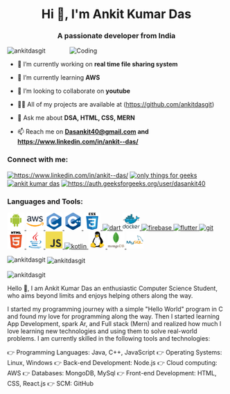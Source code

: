 <h1 align="center">Hi 👋, I'm Ankit Kumar Das</h1>
<h3 align="center">A passionate developer from India</h3>
<img align="right" alt="Coding" width="360" src="https://cdn.dribbble.com/users/1162077/screenshots/3848914/media/7ed7d5ca074b48b328150e5a231e8d1f.gif">

<p align="left"> <img src="https://komarev.com/ghpvc/?username=ankitdasgit&label=Profile%20views&color=0e75b6&style=flat" alt="ankitdasgit" /> </p>

- 🔭 I’m currently working on **real time file sharing system**

- 🌱 I’m currently learning **AWS**

- 👯 I’m looking to collaborate on **youtube**

- 👨‍💻 All of my projects are available at (https://github.com/ankitdasgit)

- 💬 Ask me about **DSA, HTML, CSS, MERN**

- 📫 Reach me on **Dasankit40@gmail.com and  https://www.linkedin.com/in/ankit--das/**



<h3 align="left">Connect with me:</h3>

<p align="left">
<a href="https://linkedin.com/in/https://www.linkedin.com/in/ankit--das/" target="blank"><img align="center" src="https://raw.githubusercontent.com/rahuldkjain/github-profile-readme-generator/master/src/images/icons/Social/linked-in-alt.svg" alt="https://www.linkedin.com/in/ankit--das/" height="30" width="40" /></a>
<a href="https://www.youtube.com/c/only things for geeks" target="blank"><img align="center" src="https://raw.githubusercontent.com/rahuldkjain/github-profile-readme-generator/master/src/images/icons/Social/youtube.svg" alt="only things for geeks" height="30" width="40" /></a>
<a href="https://www.leetcode.com/ankit kumar das" target="blank"><img align="center" src="https://raw.githubusercontent.com/rahuldkjain/github-profile-readme-generator/master/src/images/icons/Social/leet-code.svg" alt="ankit kumar das" height="30" width="40" /></a>
<a href="https://auth.geeksforgeeks.org/user/https://auth.geeksforgeeks.org/user/dasankit40" target="blank"><img align="center" src="https://raw.githubusercontent.com/rahuldkjain/github-profile-readme-generator/master/src/images/icons/Social/geeks-for-geeks.svg" alt="https://auth.geeksforgeeks.org/user/dasankit40" height="30" width="40" /></a>
</p>

<h3 align="left">Languages and Tools:</h3>
<p align="left"> <a href="https://developer.android.com" target="_blank" rel="noreferrer"> <img src="https://raw.githubusercontent.com/devicons/devicon/master/icons/android/android-original-wordmark.svg" alt="android" width="40" height="40"/> </a> <a href="https://aws.amazon.com" target="_blank" rel="noreferrer"> <img src="https://raw.githubusercontent.com/devicons/devicon/master/icons/amazonwebservices/amazonwebservices-original-wordmark.svg" alt="aws" width="40" height="40"/> </a> <a href="https://www.cprogramming.com/" target="_blank" rel="noreferrer"> <img src="https://raw.githubusercontent.com/devicons/devicon/master/icons/c/c-original.svg" alt="c" width="40" height="40"/> </a> <a href="https://www.w3schools.com/cpp/" target="_blank" rel="noreferrer"> <img src="https://raw.githubusercontent.com/devicons/devicon/master/icons/cplusplus/cplusplus-original.svg" alt="cplusplus" width="40" height="40"/> </a> <a href="https://www.w3schools.com/css/" target="_blank" rel="noreferrer"> <img src="https://raw.githubusercontent.com/devicons/devicon/master/icons/css3/css3-original-wordmark.svg" alt="css3" width="40" height="40"/> </a> <a href="https://dart.dev" target="_blank" rel="noreferrer"> <img src="https://www.vectorlogo.zone/logos/dartlang/dartlang-icon.svg" alt="dart" width="40" height="40"/> </a> <a href="https://www.docker.com/" target="_blank" rel="noreferrer"> <img src="https://raw.githubusercontent.com/devicons/devicon/master/icons/docker/docker-original-wordmark.svg" alt="docker" width="40" height="40"/> </a> <a href="https://firebase.google.com/" target="_blank" rel="noreferrer"> <img src="https://www.vectorlogo.zone/logos/firebase/firebase-icon.svg" alt="firebase" width="40" height="40"/> </a> <a href="https://flutter.dev" target="_blank" rel="noreferrer"> <img src="https://www.vectorlogo.zone/logos/flutterio/flutterio-icon.svg" alt="flutter" width="40" height="40"/> </a> <a href="https://git-scm.com/" target="_blank" rel="noreferrer"> <img src="https://www.vectorlogo.zone/logos/git-scm/git-scm-icon.svg" alt="git" width="40" height="40"/> </a> <a href="https://www.w3.org/html/" target="_blank" rel="noreferrer"> <img src="https://raw.githubusercontent.com/devicons/devicon/master/icons/html5/html5-original-wordmark.svg" alt="html5" width="40" height="40"/> </a> <a href="https://www.java.com" target="_blank" rel="noreferrer"> <img src="https://raw.githubusercontent.com/devicons/devicon/master/icons/java/java-original.svg" alt="java" width="40" height="40"/> </a> <a href="https://developer.mozilla.org/en-US/docs/Web/JavaScript" target="_blank" rel="noreferrer"> <img src="https://raw.githubusercontent.com/devicons/devicon/master/icons/javascript/javascript-original.svg" alt="javascript" width="40" height="40"/> </a> <a href="https://kotlinlang.org" target="_blank" rel="noreferrer"> <img src="https://www.vectorlogo.zone/logos/kotlinlang/kotlinlang-icon.svg" alt="kotlin" width="40" height="40"/> </a> <a href="https://www.linux.org/" target="_blank" rel="noreferrer"> <img src="https://raw.githubusercontent.com/devicons/devicon/master/icons/linux/linux-original.svg" alt="linux" width="40" height="40"/> </a> <a href="https://www.mongodb.com/" target="_blank" rel="noreferrer"> <img src="https://raw.githubusercontent.com/devicons/devicon/master/icons/mongodb/mongodb-original-wordmark.svg" alt="mongodb" width="40" height="40"/> </a> <a href="https://www.mysql.com/" target="_blank" rel="noreferrer"> <img src="https://raw.githubusercontent.com/devicons/devicon/master/icons/mysql/mysql-original-wordmark.svg" alt="mysql" width="40" height="40"/> </a> </p>

<p><img align="left" src="https://github-readme-stats.vercel.app/api/top-langs?username=ankitdasgit&show_icons=true&locale=en&layout=compact" alt="ankitdasgit" /></p>

<p>&nbsp;<img align="center" src="https://github-readme-stats.vercel.app/api?username=ankitdasgit&show_icons=true&locale=en" alt="ankitdasgit" /></p>

<p><img align="center" src="https://github-readme-streak-stats.herokuapp.com/?user=ankitdasgit&" alt="ankitdasgit" /></p>


<p>Hello 👦️, I am Ankit Kumar Das an enthusiastic Computer Science Student, who aims beyond limits and enjoys helping others along the way.

I started my programming journey with a simple "Hello World" program in C and found my love for programming along the way. Then I started learning App Development, spark Ar, and Full stack (Mern) and realized how much I love learning new technologies and using them to solve real-world problems. I am currently skilled in the following tools and technologies:

👉 Programming Languages: Java, C++, JavaScript
👉 Operating Systems: Linux, Windows
👉 Back-end Development: Node.js
👉 Cloud computing: AWS
👉 Databases: MongoDB, MySql
👉 Front-end Development: HTML, CSS, React.js
👉 SCM: GitHub</p>








<!---
ankitdasgit/ankitdasgit is a ✨ special ✨ repository because its `README.md` (this file) appears on your GitHub profile.
You can click the Preview link to take a look at your changes.
--->
